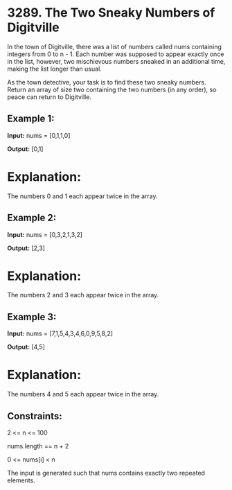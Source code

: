 # 3289. The Two Sneaky Numbers of Digitville

In the town of Digitville, there was a list of numbers called nums containing integers from 0 to n - 1. Each number was supposed to appear exactly once in the list, however, two mischievous numbers sneaked in an additional time, making the list longer than usual.

As the town detective, your task is to find these two sneaky numbers. Return an array of size two containing the two numbers (in any order), so peace can return to Digitville.

 

## Example 1:

**Input:** nums = [0,1,1,0]

**Output:** [0,1]

# Explanation:

The numbers 0 and 1 each appear twice in the array.

## Example 2:

**Input:** nums = [0,3,2,1,3,2]

**Output:** [2,3]

# Explanation:

The numbers 2 and 3 each appear twice in the array.

## Example 3:

**Input:** nums = [7,1,5,4,3,4,6,0,9,5,8,2]

**Output:** [4,5]

# Explanation:

The numbers 4 and 5 each appear twice in the array.

 

## Constraints:

2 <= n <= 100

nums.length == n + 2

0 <= nums[i] < n

The input is generated such that nums contains exactly two repeated elements.
